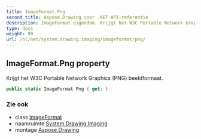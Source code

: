 ```yaml
---
title: ImageFormat.Png
second_title: Aspose.Drawing voor .NET API-referentie
description: ImageFormat eigendom. Krijgt het W3C Portable Network Graphics PNG beeldformaat.
type: docs
weight: 90
url: /nl/net/system.drawing.imaging/imageformat/png/
---
```

## ImageFormat.Png property

Krijgt het W3C Portable Network Graphics (PNG) beeldformaat.

```csharp
public static ImageFormat Png { get; }
```

### Zie ook

* class [ImageFormat](../)
* naamruimte [System.Drawing.Imaging](../../imageformat/)
* montage [Aspose.Drawing](../../../)


